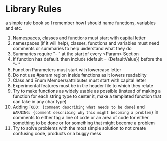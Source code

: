# Library Rules
a simple rule book so I remember how I should name functions, variables and etc.
1.	Namespaces, classes and functions must start with capital letter
2.	namespaces (if it will help), classes, functions and variables must need comments or summaries to help understand what they do
4.	Summaries require "- " at the start of every \<Param\> Section
5.	If function has default. then include (default = {DefaultValue}) before the "- "
6.	Function Parameters must start with lowercase letter
7.	Do not use #param region inside functions as it lowers readablity
8.	Class and Enum Members/attributes must start with capital letter
9.	Experimental features must be in the header file to which they relate
10.	Try to make functions as widely usable as possible (instead of making a function for each string type to center it, make a templated function that can take in any char type)
11.	Adding `TODO: {comment describing what needs to be done}` and `WARNING: {comment describing why this might becoming a problem}` in comments to either tag a line of code or an area of code for either something to be done or for something that might become a problem
12. Try to solve problems with the most simple solution to not create confusing code, products or a buggy mess